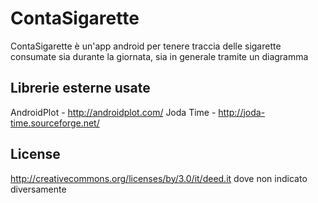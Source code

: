 ContaSigarette
==================

ContaSigarette è un'app android per tenere traccia delle sigarette consumate sia durante la
giornata, sia in generale tramite un diagramma

Librerie esterne usate
-----------------------
AndroidPlot - http://androidplot.com/
Joda Time - http://joda-time.sourceforge.net/

License
---------
http://creativecommons.org/licenses/by/3.0/it/deed.it dove non indicato diversamente
